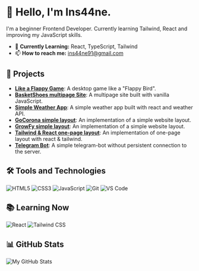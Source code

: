 # 👋 Hello, I'm Ins44ne.

I'm a beginner Frontend Developer. Currently learning Tailwind, React and improving my JavaScript skills.

- 🌱 **Currently Learning:** React, TypeScript, Tailwind
- 📫 **How to reach me:** [ins44ne91@gmail.com](mailto:ins44ne91@gmail.com)

## 🚀 Projects
- **[Like a Flappy Game](https://github.com/Ins44ne/flappyGame)**: A desktop game like a "Flappy Bird".
- **[BasketShoes multipage Site](https://github.com/Ins44ne/BasketShoes)**: A multipage site built with vanilla JavaScript.
- **[Simple Weather App](https://github.com/Ins44ne/weather-micro-app)**: A simple weather app built with react and weather API.
- **[GoCorona simple layout](https://github.com/Ins44ne/Sergeev_S/tree/main/Portfolio/GoCorona)**: An implementation of a simple website layout.
- **[GrowFy simple layout](https://github.com/Ins44ne/Sergeev_S/tree/main/Portfolio/growfy)**: An implementation of a simple website layout.
- **[Tailwind & React one-page layout](https://github.com/Ins44ne/tailwind-react)**: An implementation of one-page layout with react & tailwind.
- **[Telegram Bot](https://github.com/Ins44ne/simple-tg-bot)**: A simple telegram-bot without persistent connection to the server.

## 🛠️ Tools and Technologies
![HTML5](https://img.shields.io/badge/-HTML5-E34F26?style=flat-square&logo=html5&logoColor=white)
![CSS3](https://img.shields.io/badge/-CSS3-1572B6?style=flat-square&logo=css3)
![JavaScript](https://img.shields.io/badge/-JavaScript-F7DF1E?style=flat-square&logo=javascript)
![Git](https://img.shields.io/badge/-Git-F05032?style=flat-square&logo=git)
![VS Code](https://img.shields.io/badge/-VS%20Code-007ACC?style=flat-square&logo=visual-studio-code)

## 📚 Learning Now
![React](https://img.shields.io/badge/-React-61DAFB?style=flat-square&logo=react)
![Tailwind CSS](https://img.shields.io/badge/-Tailwind%20CSS-38B2AC?style=flat-square&logo=tailwind-css&logoColor=white)

## 📊 GitHub Stats
![My GitHub Stats](https://github-readme-stats.vercel.app/api?username=ins44ne&show_icons=true&theme=radical)
